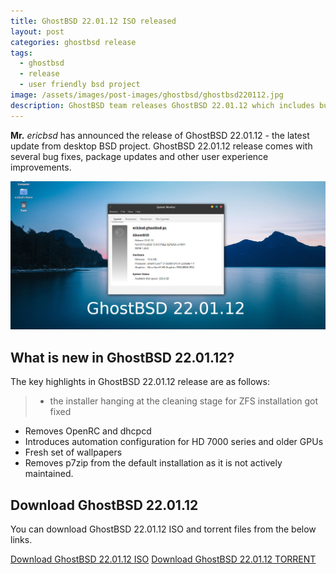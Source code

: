 ```yaml
---
title: GhostBSD 22.01.12 ISO released
layout: post
categories: ghostbsd release
tags:
  - ghostbsd
  - release
  - user friendly bsd project
image: /assets/images/post-images/ghostbsd/ghostbsd220112.jpg
description: GhostBSD team releases GhostBSD 22.01.12 which includes bug fixes, package updates and user experience improvements.
---
```


**Mr.** *ericbsd* has announced the release of GhostBSD 22.01.12 - the latest update from desktop BSD project. GhostBSD 22.01.12 release comes with several bug fixes, package updates and other user experience improvements.

![GhostBSD 22.01.12 featured image](/assets/images/post-images/ghostbsd/ghostbsd220112.jpg)

## What is new in GhostBSD 22.01.12?
The key highlights in GhostBSD 22.01.12 release are as follows:

> - the installer hanging at the cleaning stage for ZFS installation got fixed
- Removes OpenRC and dhcpcd
- Introduces automation configuration for HD 7000 series and older GPUs
- Fresh set of wallpapers
- Removes p7zip from the default installation as it is not actively maintained.

## Download GhostBSD 22.01.12
You can download GhostBSD 22.01.12 ISO and torrent files from the below links.

<a href="https://download.us.ghostbsd.org/releases/amd64/22.01.12/GhostBSD-22.01.12.iso" class="download">Download GhostBSD 22.01.12 ISO</a>
<a href="https://download.ghostbsd.org/releases/amd64/22.01.12/GhostBSD-22.01.12.iso.torrent" class="download">Download GhostBSD 22.01.12 TORRENT</a>
